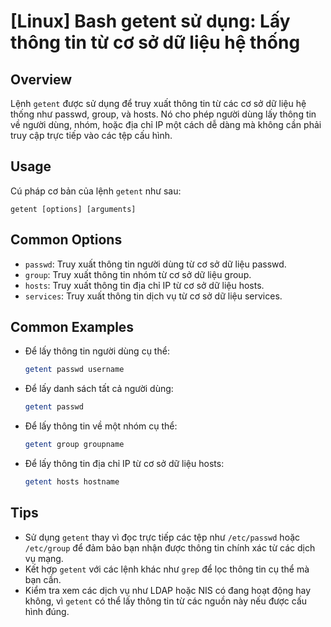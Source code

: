 # [Linux] Bash getent sử dụng: Lấy thông tin từ cơ sở dữ liệu hệ thống

## Overview
Lệnh `getent` được sử dụng để truy xuất thông tin từ các cơ sở dữ liệu hệ thống như passwd, group, và hosts. Nó cho phép người dùng lấy thông tin về người dùng, nhóm, hoặc địa chỉ IP một cách dễ dàng mà không cần phải truy cập trực tiếp vào các tệp cấu hình.

## Usage
Cú pháp cơ bản của lệnh `getent` như sau:
```
getent [options] [arguments]
```

## Common Options
- `passwd`: Truy xuất thông tin người dùng từ cơ sở dữ liệu passwd.
- `group`: Truy xuất thông tin nhóm từ cơ sở dữ liệu group.
- `hosts`: Truy xuất thông tin địa chỉ IP từ cơ sở dữ liệu hosts.
- `services`: Truy xuất thông tin dịch vụ từ cơ sở dữ liệu services.

## Common Examples
- Để lấy thông tin người dùng cụ thể:
  ```bash
  getent passwd username
  ```

- Để lấy danh sách tất cả người dùng:
  ```bash
  getent passwd
  ```

- Để lấy thông tin về một nhóm cụ thể:
  ```bash
  getent group groupname
  ```

- Để lấy thông tin địa chỉ IP từ cơ sở dữ liệu hosts:
  ```bash
  getent hosts hostname
  ```

## Tips
- Sử dụng `getent` thay vì đọc trực tiếp các tệp như `/etc/passwd` hoặc `/etc/group` để đảm bảo bạn nhận được thông tin chính xác từ các dịch vụ mạng.
- Kết hợp `getent` với các lệnh khác như `grep` để lọc thông tin cụ thể mà bạn cần.
- Kiểm tra xem các dịch vụ như LDAP hoặc NIS có đang hoạt động hay không, vì `getent` có thể lấy thông tin từ các nguồn này nếu được cấu hình đúng.